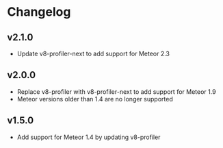 # Changelog

## v2.1.0

* Update v8-profiler-next to add support for Meteor 2.3

## v2.0.0

* Replace v8-profiler with v8-profiler-next to add support for Meteor 1.9
* Meteor versions older than 1.4 are no longer supported

## v1.5.0

* Add support for Meteor 1.4 by updating v8-profiler
